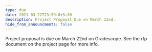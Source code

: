 ```yaml
---
type: due
date: 2021-03-22T23:59:0+3:30
description: Project Proposal Due on March 22nd.
hide_from_announcments: false
---
```

Project proposal is due on March 22nd on Gradescope. See the rfp document on the project page for more info.
